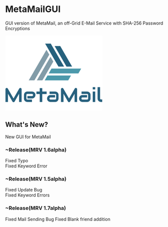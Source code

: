 # MetaMailGUI
GUI version of MetaMail, an off-Grid E-Mail Service with SHA-256 Password Encryptions 
   
![image](https://raw.githubusercontent.com/Arduino3128/MetaMail/master/MetaMail%20Logo.png)
   
## What's New?  
New GUI for MetaMail  
  
### ~Release(MRV 1.6alpha)  
Fixed Typo  
Fixed Keyword Error  
  
### ~Release(MRV 1.5alpha)  
Fixed Update Bug  
Fixed Keyword Errors   

  
### ~Release(MRV 1.7alpha)
Fixed Mail Sending Bug
Fixed Blank friend addition  
